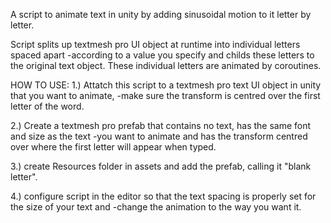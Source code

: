A script to animate text in unity by adding sinusoidal motion to it letter by letter.

Script splits up textmesh pro UI object at runtime into individual letters spaced apart 
-according to a value you specify and childs these letters to the original text object. 
These individual letters are animated by coroutines.

HOW TO USE:
1.) Attatch this script to a textmesh pro text UI object in unity that you want to animate, 
-make sure the transform is centred over the first letter of the word. 

2.) Create a textmesh pro prefab that contains no text, has the same font and size as the text 
-you want to animate and has the transform centred over where the first letter will appear when typed.

3.) create Resources folder in assets and add the prefab, calling it "blank letter".

4.) configure script in the editor so that the text spacing is properly set for the size of your text and 
-change the animation to the way you want it.
